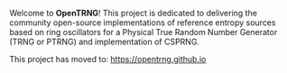 Welcome to **OpenTRNG**! This project is dedicated to delivering the community open-source implementations of reference entropy sources based on ring oscillators for a Physical True Random Number Generator (TRNG or PTRNG) and implementation of CSPRNG. 

This project has moved to: https://opentrng.github.io
